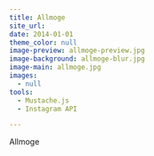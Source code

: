 ```yaml
---
title: Allmoge
site_url: 
date: 2014-01-01
theme_color: null
image-preview: allmoge-preview.jpg
image-background: allmoge-blur.jpg
image-main: allmoge.jpg
images:
  - null
tools:
  - Mustache.js
  - Instagram API

---
```


Allmoge
